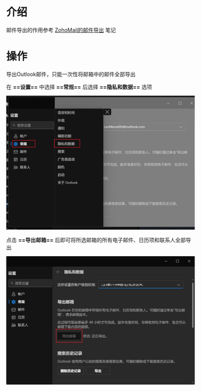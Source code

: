 # 介绍

邮件导出的作用参考 [ZohoMail的邮件导出](../ZohoMail/邮件导出.md) 笔记

# 操作

导出Outlook邮件，只能一次性将邮箱中的邮件全部导出

在 **==设置==** 中选择 **==常规==** 后选择 **==隐私和数据==** 选项

![image-20240809214512029](assets/image-20240809214512029.png)

点击 **==导出邮箱==** 后即可将所选邮箱的所有电子邮件、日历项和联系人全部导出

![image-20240809214638520](assets/image-20240809214638520.png)